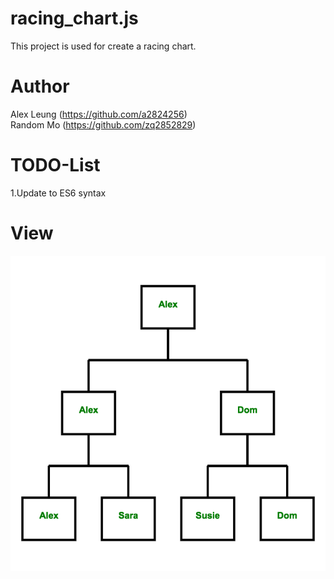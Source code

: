 # racing_chart.js
This project is used for create a racing chart.

# Author
Alex Leung (https://github.com/a2824256) <br/>
Random Mo (https://github.com/zq2852829)

# TODO-List
1.Update to ES6 syntax

# View
![image](https://github.com/a2824256/match_map_js/blob/master/view.png)
